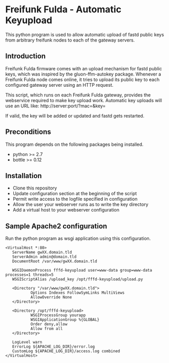 Freifunk Fulda - Automatic Keyupload
====================================
This python program is used to allow automatic upload of fastd public keys
from arbitrary freifunk nodes to each of the gateway servers.

Introduction
------------
Freifunk Fulda firmware comes with an upload mechanism for fastd public keys,
which was inspired by the gluon-ffm-autokey package. Whenever a Freifunk Fulda
node comes online, it tries to upload its public key to each configured gateway
server using an HTTP request.

This script, which runs on each Freifunk Fulda gateway, provides the webservice
required to make key upload work. Automatic key uploads will use an URL like:
    http://server:port/?mac=<macAddress>&key=<fastdKey>

If valid, the key will be added or updated and fastd gets restarted.

Preconditions
-------------
This program depends on the following packages being installed.
* python >= 2.7
* bottle >= 0.12

Installation
------------
* Clone this repository
* Update configuration section at the beginning of the script
* Permit write access to the logfile specified in configuration
* Allow the user your webserver runs as to write the key directory
* Add a virtual host to your webserver configuration

Sample Apache2 configuration
----------------------------
Run the python program as wsgi application using this configuration.

    <VirtualHost *:80>
       ServerName gwXX.domain.tld
       ServerAdmin admin@domain.tld
       DocumentRoot /var/www/gwXX.domain.tld

       WSGIDaemonProcess fffd-keyupload user=www-data group=www-data processes=1 threads=5
       WSGIScriptAlias /upload_key /opt/fffd-keyupload/upload.py

       <Directory "/var/www/gwXX.domain.tld">
               Options Indexes FollowSymLinks MultiViews
               AllowOverride None
       </Directory>

       <Directory /opt/fffd-keyupload>
               WSGIProcessGroup yourapp
               WSGIApplicationGroup %{GLOBAL}
               Order deny,allow
               Allow from all
       </Directory>

       LogLevel warn
       ErrorLog ${APACHE_LOG_DIR}/error.log
       CustomLog ${APACHE_LOG_DIR}/access.log combined
    </VirtualHost>
